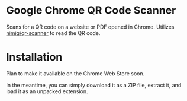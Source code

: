# Google Chrome QR Code Scanner

Scans for a QR code on a website or PDF opened in Chrome. Utilizes [nimiq/qr-scanner](https://github.com/nimiq/qr-scanner) to read the QR code.

# Installation

Plan to make it available on the Chrome Web Store soon.

In the meantime, you can simply download it as a ZIP file, extract it, and load it as an unpacked extension.
